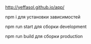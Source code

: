 http://yeffasol.github.io/app/

npm i для установки зависимостей

npm run start для сборки development

npm run build для сборки production
